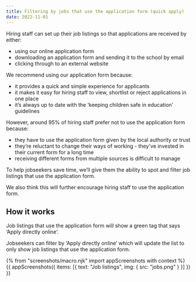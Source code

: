 ```yaml
---
title: Filtering by jobs that use the application form (quick apply)
date: 2022-11-01
---
```


Hiring staff can set up their job listings so that applications are received by either:

- using our online application form
- downloading an application form and sending it to the school by email
- clicking through to an external website

We recommend using our application form because:

- it provides a quick and simple experience for applicants
- it makes it easy for hiring staff to view, shortlist or reject applications in one place
- it’s always up to date with the ‘keeping children safe in education’ guidelines

However, around 95% of hiring staff prefer not to use the application form because:

- they have to use the application form given by the local authority or trust
- they’re reluctant to change their ways of working - they've invested in their current form for a long time
- receiving different forms from multiple sources is difficult to manage

To help jobseekers save time, we’ll give them the ability to spot and filter job listings that use the application form.

We also think this will further encourage hiring staff to use the application form.

## How it works

Job listings that use the application form will show a green tag that says ‘Apply directly online’.

Jobseekers can filter by ‘Apply directly online’ which will update the list to only show job listings that use the application form.

{% from "screenshots/macro.njk" import appScreenshots with context %}
{{ appScreenshots({
  items: [{
    text: "Job listings",
    img: { src: "jobs.png" }
  }]
}) }}
